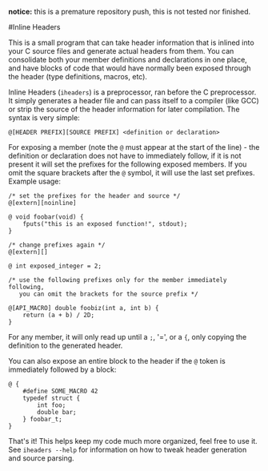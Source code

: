 **notice:** this is a premature repository push, this is not tested nor finished.

#Inline Headers

This is a small program that can take header information that is inlined into your C source files and generate actual headers from them. You can consolidate both your member definitions and declarations in one place, and have blocks of code that would have normally been exposed through the header (type definitions, macros, etc).

Inline Headers (`iheaders`) is a preprocessor, ran before the C preprocessor. It simply generates a header file and can pass itself to a compiler (like GCC) or strip the source of the header information for later compilation. The syntax is very simple:

    @[HEADER PREFIX][SOURCE PREFIX] <definition or declaration>

For exposing a member (note the `@` must appear at the start of the line) - the definition or declaration does not have to immediately follow, if it is not present it will set the prefixes for the following exposed members. If you omit the square brackets after the `@` symbol, it will use the last set prefixes. Example usage:

    /* set the prefixes for the header and source */
    @[extern][noinline]
    
    @ void foobar(void) {
        fputs("this is an exposed function!", stdout); 
    }
    
    /* change prefixes again */
    @[extern][]
    
    @ int exposed_integer = 2;
    
    /* use the following prefixes only for the member immediately following,
       you can omit the brackets for the source prefix */
    
    @[API_MACRO] double foobiz(int a, int b) {
        return (a + b) / 2D;
    }

For any member, it will only read up until a `;`, '=', or a `{`, only copying the definition to the generated header.

You can also expose an entire block to the header if the `@` token is immediately followed by a block:

    @ {
        #define SOME_MACRO 42
        typedef struct {
            int foo;
            double bar;
        } foobar_t;
    }

That's it! This helps keep my code much more organized, feel free to use it. See `iheaders --help` for information on how to tweak header generation and source parsing.